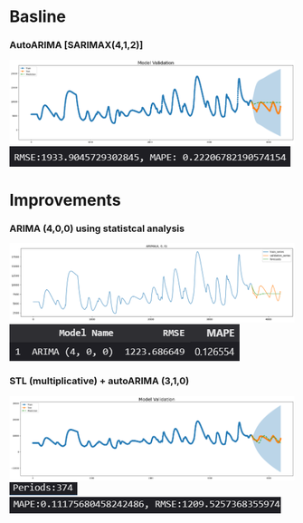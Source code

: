 # Basline
### AutoARIMA [SARIMAX(4,1,2)]
![Alt text](results/image-3.png)
![Alt text](results/image-4.png)

# Improvements
### ARIMA (4,0,0) using statistcal analysis
![Alt text](results/image.png)
![Alt text](results/image-1.png)![Alt text](results/image-2.png)

### STL (multiplicative) + autoARIMA (3,1,0)
![Alt text](results/image-8.png)
![Alt text](results/image-9.png)![Alt text](results/image-10.png)